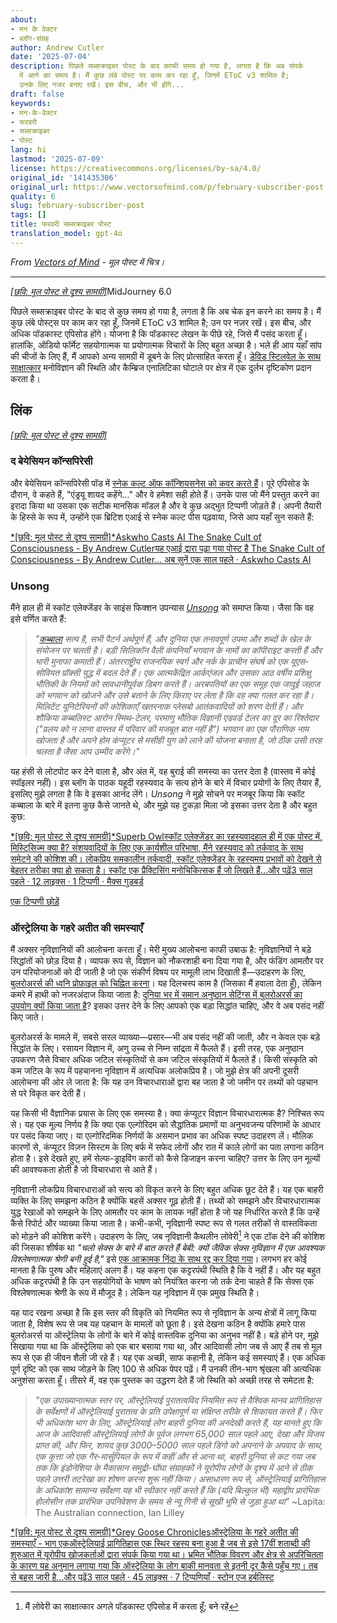 ```yaml
---
about:
- मन के वेक्टर
- ब्लॉग-संग्रह
author: Andrew Cutler
date: '2025-07-04'
description: पिछले सब्सक्राइबर पोस्ट के बाद काफी समय हो गया है, लगता है कि अब संपर्क
  में आने का समय है। मैं कुछ लंबे पोस्ट पर काम कर रहा हूँ, जिनमें EToC v3 शामिल है;
  उनके लिए नजर बनाए रखें। इस बीच, और भी होंगे...
draft: false
keywords:
- मन-के-वेक्टर
- फरवरी
- सब्सक्राइबर
- पोस्ट
lang: hi
lastmod: '2025-07-09'
license: https://creativecommons.org/licenses/by-sa/4.0/
original_id: '141435306'
original_url: https://www.vectorsofmind.com/p/february-subscriber-post
quality: 6
slug: february-subscriber-post
tags: []
title: फरवरी सब्सक्राइबर पोस्ट
translation_model: gpt-4o
---
```


*From [Vectors of Mind](https://www.vectorsofmind.com/p/february-subscriber-post) - मूल पोस्ट में चित्र।*

---

[*[छवि: मूल पोस्ट से दृश्य सामग्री]*](https://substackcdn.com/image/fetch/$s_!OPd9!,f_auto,q_auto:good,fl_progressive:steep/https%3A%2F%2Fsubstack-post-media.s3.amazonaws.com%2Fpublic%2Fimages%2F8fd42653-bd05-4fdb-ba68-f274746ea97c_2048x2048.png)MidJourney 6.0

पिछले सब्सक्राइबर पोस्ट के बाद से कुछ समय हो गया है, लगता है कि अब चेक इन करने का समय है। मैं कुछ लंबे पोस्ट्स पर काम कर रहा हूँ, जिनमें EToC v3 शामिल है; उन पर नज़र रखें। इस बीच, और अधिक पॉडकास्ट एपिसोड होंगे। योजना है कि पॉडकास्ट लेखन के पीछे रहे, जिसे मैं पसंद करता हूँ। हालांकि, ऑडियो फॉर्मेट सहयोगात्मक या प्रयोगात्मक विचारों के लिए बहुत अच्छा है। भले ही आप यहाँ सांप की चीजों के लिए हैं, मैं आपको अन्य सामग्री में डूबने के लिए प्रोत्साहित करता हूँ। [डेविड स्टिलवेल के साथ साक्षात्कार](https://www.vectorsofmind.com/p/david-stillwell-4) मनोविज्ञान की स्थिति और कैम्ब्रिज एनालिटिका घोटाले पर क्षेत्र में एक दुर्लभ दृष्टिकोण प्रदान करता है।

## लिंक

[*[छवि: मूल पोस्ट से दृश्य सामग्री]*](https://substackcdn.com/image/fetch/$s_!7uXO!,f_auto,q_auto:good,fl_progressive:steep/https%3A%2F%2Fsubstack-post-media.s3.amazonaws.com%2Fpublic%2Fimages%2Fd97f7049-fab7-4c99-a9ab-5531cc4f9cca_1344x896.png)

### द बेयेसियन कॉन्सपिरेसी

और बेयेसियन कॉन्सपिरेसी पॉड में [स्नेक कल्ट ऑफ कॉन्शियसनेस को कवर करते हैं](https://www.thebayesianconspiracy.com/2024/02/205-the-snake-cult-of-consciousness/)। पूरे एपिसोड के दौरान, वे कहते हैं, "एंड्रयू शायद कहेंगे..." और वे हमेशा सही होते हैं। उनके पास जो मैंने प्रस्तुत करने का इरादा किया था उसका एक सटीक मानसिक मॉडल है और वे कुछ अद्भुत टिप्पणी जोड़ते हैं। अपनी तैयारी के हिस्से के रूप में, उन्होंने एक ब्रिटिश एआई से स्नेक कल्ट पीस पढ़वाया, जिसे आप यहाँ सुन सकते हैं:

[*[छवि: मूल पोस्ट से दृश्य सामग्री]*Askwho Casts AI The Snake Cult of Consciousness - By Andrew Cutlerयह एआई द्वारा पढ़ा गया पोस्ट है The Snake Cult of Consciousness - By Andrew Cutler… अब सुनें एक साल पहले · Askwho Casts AI](https://askwhocastsai.substack.com/p/the-snake-cult-of-consciousness-by)

### Unsong

मैंने हाल ही में स्कॉट एलेक्जेंडर के साइंस फिक्शन उपन्यास _[Unsong](https://unsongbook.com/)_ को समाप्त किया। जैसा कि वह इसे वर्णित करते हैं:

> _"[कब्बाला](https://en.wikipedia.org/wiki/Kabbalah) सत्य है, सभी पैटर्न अर्थपूर्ण हैं, और दुनिया एक तनावपूर्ण उपमा और शब्दों के खेल के संयोजन पर चलती है। बड़ी सिलिकॉन वैली कंपनियाँ भगवान के नामों का कॉपीराइट करती हैं और भारी मुनाफा कमाती हैं। अंतरराष्ट्रीय राजनयिक स्वर्ग और नर्क के प्राचीन संघर्ष को एक यूएस-सोवियत प्रॉक्सी युद्ध में बदल देते हैं। एक आत्मकेंद्रित आर्कएंजल और उसका आठ वर्षीय प्रशिक्षु भौतिकी के नियमों को सावधानीपूर्वक डिबग करते हैं। अरबपतियों का एक समूह एक जादुई जहाज को भगवान को खोजने और उसे बताने के लिए किराए पर लेता है कि वह क्या गलत कर रहा है। मिलिटेंट यूनिटेरियनों की कोशिकाएँ खतरनाक प्लेसबो आतंकवादियों को शरण देती हैं। और शौकिया कब्बलिस्ट आरोन स्मिथ-टेलर, परमाणु भौतिक विज्ञानी एडवर्ड टेलर का दूर का रिश्तेदार ("प्रलय को न लाना वास्तव में परिवार की मजबूत बात नहीं है") भगवान का एक पौराणिक नाम खोजता है और अपने होम कंप्यूटर से मसीही युग को लाने की योजना बनाता है, जो ठीक उसी तरह चलता है जैसा आप उम्मीद करेंगे।"_

यह हंसी से लोटपोट कर देने वाला है, और अंत में, वह बुराई की समस्या का उत्तर देता है (वास्तव में कोई स्पॉइलर नहीं)। इस ब्लॉग के पाठक यहूदी रहस्यवाद के सत्य होने के बारे में विचार प्रयोगों के लिए तैयार हैं, इसलिए मुझे लगता है कि वे इसका आनंद लेंगे। _Unsong_ ने मुझे सोचने पर मजबूर किया कि स्कॉट कब्बाला के बारे में इतना कुछ कैसे जानते थे, और मुझे यह टुकड़ा मिला जो इसका उत्तर देता है और बहुत कुछ:

[*[छवि: मूल पोस्ट से दृश्य सामग्री]*Superb Owlस्कॉट एलेक्जेंडर का रहस्यवादहाल ही में एक पोस्ट में, मिस्टिसिज्म क्या है? संशयवादियों के लिए एक कार्यशील परिभाषा, मैंने रहस्यवाद को तर्कवाद के साथ समेटने की कोशिश की। लोकप्रिय समकालीन तर्कवादी, स्कॉट एलेक्जेंडर के रहस्यमय प्रभावों को देखने से बेहतर तरीका क्या हो सकता है। स्कॉट एक प्रैक्टिसिंग मनोचिकित्सक हैं जो लिखते हैं…और पढ़ें3 साल पहले · 12 लाइक्स · 1 टिप्पणी · मैक्स गुडबर्ड](https://superbowl.substack.com/p/the-mysticism-of-scott-alexander)

[एक टिप्पणी छोड़ें](https://www.vectorsofmind.com/p/february-subscriber-post/comments)

### ऑस्ट्रेलिया के गहरे अतीत की समस्याएँ

मैं अक्सर नृविज्ञानियों की आलोचना करता हूँ। मेरी मुख्य आलोचना काफी उबाऊ है: नृविज्ञानियों ने बड़े सिद्धांतों को छोड़ दिया है। व्यापक रूप से, विज्ञान को नौकरशाही बना दिया गया है, और फंडिंग आमतौर पर उन परियोजनाओं को दी जाती है जो एक संकीर्ण विषय पर मामूली लाभ दिखाती हैं—उदाहरण के लिए, [बुलरोअरर्स की ध्वनि प्रोफ़ाइल को चिह्नित करना](https://web.archive.org/web/20230606053449/https://www.wits.ac.za/news/latest-news/opinion/2019/2019-08/how-our-african-ancestors-made-sound-in-the-stone-age.html)। यह दिलचस्प काम है (जिसका मैं हवाला देता हूँ), लेकिन कमरे में हाथी को नजरअंदाज किया जाता है: [दुनिया भर में समान अनुष्ठान सेटिंग्स में बुलरोअरर्स का उपयोग क्यों किया जाता है](https://www.vectorsofmind.com/i/136623669/bullroarer-totem-of-the-diffusionists)? इसका उत्तर देने के लिए आपको एक बड़ा सिद्धांत चाहिए, और वे अब पसंद नहीं किए जाते।

बुलरोअरर्स के मामले में, सबसे सरल व्याख्या—प्रसार—भी अब पसंद नहीं की जाती, और न केवल एक बड़े सिद्धांत के लिए। रसायन विज्ञान में, अणु उच्च से निम्न सांद्रता में फैलते हैं। इसी तरह, एक अनुष्ठान उपकरण जैसे विचार अधिक जटिल संस्कृतियों से कम जटिल संस्कृतियों में फैलते हैं। किसी संस्कृति को कम जटिल के रूप में पहचानना नृविज्ञान में अत्यधिक अलोकप्रिय है। जो मुझे क्षेत्र की अपनी दूसरी आलोचना की ओर ले जाता है: कि यह उन विचारधाराओं द्वारा बह जाता है जो जमीन पर तथ्यों को पहचान से परे विकृत कर देती हैं।

यह किसी भी वैज्ञानिक प्रयास के लिए एक समस्या है। क्या कंप्यूटर विज्ञान विचारधारात्मक है? निश्चित रूप से। यह एक मूल्य निर्णय है कि क्या एक एल्गोरिदम को सैद्धांतिक प्रमाणों या अनुभवजन्य परिणामों के आधार पर पसंद किया जाए। या एल्गोरिदमिक निर्णयों के असमान प्रभाव का अधिक स्पष्ट उदाहरण लें। मौलिक कारणों से, कंप्यूटर विज़न सिस्टम के लिए बर्फ में सफेद लोगों और रात में काले लोगों का पता लगाना कठिन होता है। इसे देखते हुए, हमें सेल्फ-ड्राइविंग कारों को कैसे डिजाइन करना चाहिए? उत्तर के लिए उन मूल्यों की आवश्यकता होती है जो विचारधारा से आते हैं।

नृविज्ञानी लोकप्रिय विचारधाराओं को सत्य को विकृत करने के लिए बहुत अधिक छूट देते हैं। यह एक बाहरी व्यक्ति के लिए समझना कठिन है क्योंकि बहसें अक्सर गूढ़ होती हैं। तथ्यों को समझने और विचारधारात्मक युद्ध रेखाओं को समझने के लिए आमतौर पर काम के लायक नहीं होता है जो यह निर्धारित करते हैं कि उन्हें कैसे रिपोर्ट और व्याख्या किया जाता है। कभी-कभी, नृविज्ञानी स्पष्ट रूप से गलत तरीकों से वास्तविकता को मोड़ने की कोशिश करेंगे। उदाहरण के लिए, जब नृविज्ञानी कैथलीन लोवेरी[^1] ने एक टॉक देने की कोशिश की जिसका शीर्षक था _"चलो सेक्स के बारे में बात करते हैं बेबी: क्यों जैविक सेक्स नृविज्ञान में एक आवश्यक विश्लेषणात्मक श्रेणी बनी हुई है,"_ इसे [एक आक्रामक निंदा के साथ रद्द कर दिया गया](https://www.nytimes.com/2023/09/30/us/anthropology-panel-sex-binary-gender-kathleen-lowery.html)। लगभग हर कोई मानता है कि पुरुष और महिलाएं अलग हैं। यह कहना एक कट्टरपंथी स्थिति है कि वे नहीं हैं। और यह बहुत अधिक कट्टरपंथी है कि उन सहयोगियों के भाषण को नियंत्रित करना जो तर्क देना चाहते हैं कि सेक्स एक विश्लेषणात्मक श्रेणी के रूप में मौजूद है। लेकिन यह नृविज्ञान में एक प्रमुख स्थिति है।

यह याद रखना अच्छा है कि इस स्तर की विकृति को नियमित रूप से नृविज्ञान के अन्य क्षेत्रों में लागू किया जाता है, विशेष रूप से जब यह पहचान के मामलों को छूता है। इसे देखना कठिन है क्योंकि हमारे पास बुलरोअरर्स या ऑस्ट्रेलिया के लोगों के बारे में कोई वास्तविक दुनिया का अनुभव नहीं है। बड़े होने पर, मुझे सिखाया गया था कि ऑस्ट्रेलिया को एक बार बसाया गया था, और आदिवासी लोग जब से आए हैं तब से मूल रूप से एक ही जीवन शैली जी रहे हैं। यह एक अच्छी, साफ कहानी है, लेकिन कई समस्याएं हैं। एक अधिक पूर्ण दृष्टि को एक साथ जोड़ने के लिए 100 से अधिक पेपर पढ़ें। मैं उनकी तीन-भाग श्रृंखला की अत्यधिक अनुशंसा करता हूँ। तीसरे में, वह एक पुस्तक का उद्धरण देते हैं जो स्थिति को अच्छी तरह से समेटता है:

> _"एक उपाख्यानात्मक स्तर पर, ऑस्ट्रेलियाई पुरातत्वविद नियमित रूप से वैश्विक मानव प्रागितिहास के सर्वेक्षणों में ऑस्ट्रेलियाई पुरातत्व के प्रति उपेक्षापूर्ण या संक्षिप्त तरीके से शिकायत करते हैं। फिर भी अधिकांश भाग के लिए, ऑस्ट्रेलियाई लोग बाहरी दुनिया की अनदेखी करते हैं, यह मानते हुए कि आज के आदिवासी ऑस्ट्रेलियाई लोगों के पूर्वज लगभग 65,000 साल पहले आए, देखा और विजय प्राप्त की, और फिर, शायद कुछ 3000–5000 साल पहले डिंगो को अपनाने के अपवाद के साथ, एक कुत्ता जो एक गैर-मार्सुपियल के रूप में कहीं और से आना था, बाहरी दुनिया से कट गया जब तक कि इंडोनेशिया के मैकासान समुद्री-घोंघा संग्राहकों ने यूरोपीय लोगों के दृश्य में आने से ठीक पहले उत्तरी तटरेखा का शोषण करना शुरू नहीं किया। असाधारण रूप से, ऑस्ट्रेलियाई प्रागितिहास के अधिकांश सामान्य सर्वेक्षण यह भी स्वीकार नहीं करते हैं कि (यदि बिल्कुल भी) महाद्वीप प्रारंभिक होलोसीन तक प्रारंभिक उपनिवेशण के समय से न्यू गिनी से सूखी भूमि से जुड़ा हुआ था"_ ~Lapita: The Australian connection, Ian Lilley

[*[छवि: मूल पोस्ट से दृश्य सामग्री]*Grey Goose Chroniclesऑस्ट्रेलिया के गहरे अतीत की समस्याएँ - भाग एकऑस्ट्रेलियाई प्रागितिहास एक स्थिर रहस्य बना हुआ है जब से इसे 17वीं शताब्दी की शुरुआत में यूरोपीय खोजकर्ताओं द्वारा संपर्क किया गया था। भ्रमित भौतिक विवरण और क्षेत्र से अपरिचितता के कारण यह अनुमान लगाया गया कि ऑस्ट्रेलिया के लोग बाकी मानवता से इतनी दूर कैसे पहुँच गए। तब से बहस जारी है…और पढ़ें3 साल पहले · 45 लाइक्स · 7 टिप्पणियाँ · स्टोन एज हर्बलिस्ट](https://www.stoneageherbalist.com/p/the-problems-of-australias-deep-past)

[^1]: मैं लोवेरी का साक्षात्कार अगले पॉडकास्ट एपिसोड में करता हूँ; बने रहें